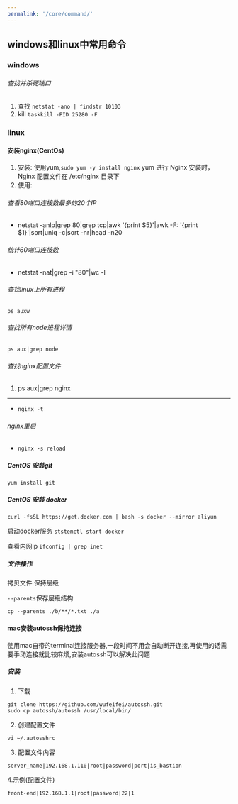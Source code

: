 ```yaml
---
permalink: '/core/command/'
---
```

## windows和linux中常用命令
### windows
###### 查找并杀死端口
1. 查找 `netstat -ano | findstr 10103`
2. kill `taskkill -PID 25280 -F`

### linux
#### 安装nginx(CentOs)
1. 安装: 使用yum,`sudo yum -y install nginx`
    yum 进行 Nginx 安装时，Nginx 配置文件在 /etc/nginx 目录下
2. 使用: 



###### 查看80端口连接数最多的20个IP
- netstat -anlp|grep 80|grep tcp|awk '{print $5}'|awk -F: '{print $1}'|sort|uniq -c|sort -nr|head -n20

###### 统计80端口连接数
- netstat -nat|grep -i "80"|wc -l

###### 查找linux上所有进程
`ps auxw`
###### 查找所有node进程详情
`ps aux|grep node`
###### 查找nginx配置文件
1. ps aux|grep nginx
---
- `nginx -t`

###### nginx重启
- `nginx -s reload`

##### CentOS 安装git
`yum install git`

##### CentOS 安装 docker

`curl -fsSL https://get.docker.com | bash -s docker --mirror aliyun`

启动docker服务
`ststemctl start docker`

查看内网ip
`ifconfig | grep inet`

##### 文件操作
拷贝文件 保持层级

`--parents`保存层级结构

`cp --parents ./b/**/*.txt ./a`

 #### mac安装autossh保持连接
 使用mac自带的terminal连接服务器,一段时间不用会自动断开连接,再使用的话需要手动连接就比较麻烦,安装autossh可以解决此问题
##### 安装
1. 下载
```terminal
git clone https://github.com/wufeifei/autossh.git
sudo cp autossh/autossh /usr/local/bin/
```
2. 创建配置文件
```
vi ~/.autosshrc
```
3. 配置文件内容
```
server_name|192.168.1.110|root|password|port|is_bastion
```
4.示例(配置文件)
```
front-end|192.168.1.1|root|password|22|1
```